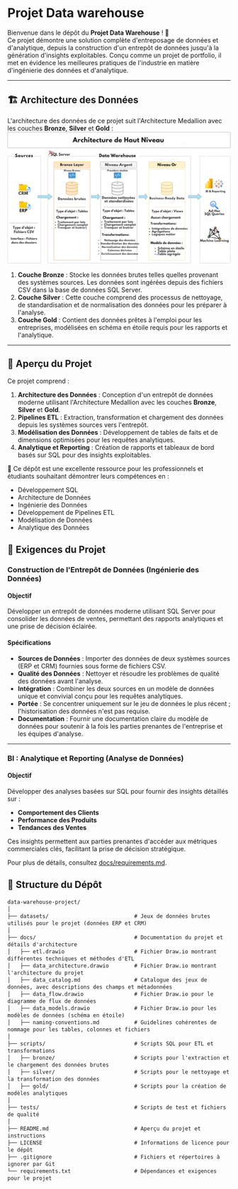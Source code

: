 # Projet Data warehouse

Bienvenue dans le dépôt du **Projet Data Warehouse** ! 🚀  
Ce projet démontre une solution complète d'entreposage de données et d'analytique, depuis la construction d'un entrepôt de données jusqu'à la génération d'insights exploitables. Conçu comme un projet de portfolio, il met en évidence les meilleures pratiques de l'industrie en matière d'ingénierie des données et d'analytique.

---
## 🏗️ Architecture des Données

L'architecture des données de ce projet suit l'Architecture Medallion avec les couches **Bronze**, **Silver** et **Gold** :
![Architecture des Données](docs/data_architecture.png)

1. **Couche Bronze** : Stocke les données brutes telles quelles provenant des systèmes sources. Les données sont ingérées depuis des fichiers CSV dans la base de données SQL Server.
2. **Couche Silver** : Cette couche comprend des processus de nettoyage, de standardisation et de normalisation des données pour les préparer à l'analyse.
3. **Couche Gold** : Contient des données prêtes à l'emploi pour les entreprises, modélisées en schéma en étoile requis pour les rapports et l'analytique.

---
## 📖 Aperçu du Projet

Ce projet comprend :

1. **Architecture des Données** : Conception d'un entrepôt de données moderne utilisant l'Architecture Medallion avec les couches **Bronze**, **Silver** et **Gold**.
2. **Pipelines ETL** : Extraction, transformation et chargement des données depuis les systèmes sources vers l'entrepôt.
3. **Modélisation des Données** : Développement de tables de faits et de dimensions optimisées pour les requêtes analytiques.
4. **Analytique et Reporting** : Création de rapports et tableaux de bord basés sur SQL pour des insights exploitables.

🎯 Ce dépôt est une excellente ressource pour les professionnels et étudiants souhaitant démontrer leurs compétences en :
- Développement SQL
- Architecture de Données
- Ingénierie des Données  
- Développement de Pipelines ETL  
- Modélisation de Données  
- Analytique des Données  



## 🚀 Exigences du Projet

### Construction de l'Entrepôt de Données (Ingénierie des Données)

#### Objectif
Développer un entrepôt de données moderne utilisant SQL Server pour consolider les données de ventes, permettant des rapports analytiques et une prise de décision éclairée.

#### Spécifications
- **Sources de Données** : Importer des données de deux systèmes sources (ERP et CRM) fournies sous forme de fichiers CSV.
- **Qualité des Données** : Nettoyer et résoudre les problèmes de qualité des données avant l'analyse.
- **Intégration** : Combiner les deux sources en un modèle de données unique et convivial conçu pour les requêtes analytiques.
- **Portée** : Se concentrer uniquement sur le jeu de données le plus récent ; l'historisation des données n'est pas requise.
- **Documentation** : Fournir une documentation claire du modèle de données pour soutenir à la fois les parties prenantes de l'entreprise et les équipes d'analyse.

---

### BI : Analytique et Reporting (Analyse de Données)

#### Objectif
Développer des analyses basées sur SQL pour fournir des insights détaillés sur :
- **Comportement des Clients**
- **Performance des Produits**
- **Tendances des Ventes**

Ces insights permettent aux parties prenantes d'accéder aux métriques commerciales clés, facilitant la prise de décision stratégique.  

Pour plus de détails, consultez [docs/requirements.md](docs/requirements.md).

## 📂 Structure du Dépôt
```
data-warehouse-project/
│
├── datasets/                           # Jeux de données brutes utilisés pour le projet (données ERP et CRM)
│
├── docs/                               # Documentation du projet et détails d'architecture
│   ├── etl.drawio                      # Fichier Draw.io montrant différentes techniques et méthodes d'ETL
│   ├── data_architecture.drawio        # Fichier Draw.io montrant l'architecture du projet
│   ├── data_catalog.md                 # Catalogue des jeux de données, avec descriptions des champs et métadonnées
│   ├── data_flow.drawio                # Fichier Draw.io pour le diagramme de flux de données
│   ├── data_models.drawio              # Fichier Draw.io pour les modèles de données (schéma en étoile)
│   ├── naming-conventions.md           # Guidelines cohérentes de nommage pour les tables, colonnes et fichiers
│
├── scripts/                            # Scripts SQL pour ETL et transformations
│   ├── bronze/                         # Scripts pour l'extraction et le chargement des données brutes
│   ├── silver/                         # Scripts pour le nettoyage et la transformation des données
│   ├── gold/                           # Scripts pour la création de modèles analytiques
│
├── tests/                              # Scripts de test et fichiers de qualité
│
├── README.md                           # Aperçu du projet et instructions
├── LICENSE                             # Informations de licence pour le dépôt
├── .gitignore                          # Fichiers et répertoires à ignorer par Git
└── requirements.txt                    # Dépendances et exigences pour le projet


